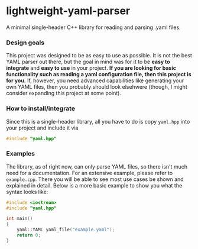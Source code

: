 # lightweight-yaml-parser
A minimal single-header C++ library for reading and parsing .yaml files.
### Design goals
This project was designed to be as easy to use as possible. It is not the best YAML parser out there, but the goal in mind was for it to be **easy to integrate** and **easy to use** in your project. **If you are looking for basic functionality such as reading a yaml configuration file, then this project is for you.** If, however, you need advanced capabilities like generating your own YAML files, then you probably should look elsehwere (though, I might consider expanding this project at some point).
### How to install/integrate
Since this is a single-header library, all you have to do is copy ```yaml.hpp``` into your project and include it via
```cpp
#include "yaml.hpp"
```
### Examples
The library, as of right now, can only parse YAML files, so there isn't much need for a documentation. For an extensive example, please refer to ```example.cpp```. There you will be able to see most use cases be shown and explained in detail. Below is a more basic example to show you what the syntax looks like:
```cpp
#include <iostream>
#include "yaml.hpp"

int main()
{
	yaml::YAML yaml_file("example.yaml");
	return 0;
}
```

